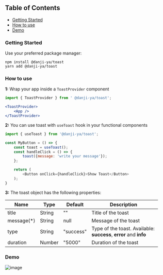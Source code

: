 Table of Contents
--
- [Getting Started](#getting-started)
- [How to use](#how-to-use)
- [Demo](#demo)

### Getting Started
Use your preferred package manager:
```
npm install @danji-ya/toast
yarn add @danji-ya/toast
```
### How to use

**1:** Wrap your app inside a `ToastProvider` component
```jsx
import { ToastProvider } from ' @danji-ya/toast';

<ToastProvider>
    <App />
</ToastProvider>
```


**2:** You can use toast with `useToast` hook in your functional components

```javascript
import { useToast } from '@danji-ya/toast';

const MyButton = () => {
    const toast = useToast();
    const handleClick = () => {
        toast({message: 'write your message'});
    };

    return (
        <Button onClick={handleClick}>Show Toast</Button>
    );
}
```


**3:**  The toast object has the following properties:

| Name         | Type            | Default   | Description                                                                                                                                                               |
|------------  |---------------  |---------  |-------------------------------------------------------------------------------------------------------------------------------------------------------------------------  |
| title        | String          | ""      | Title of the toast                                                                                                                                                 |
| message(*)      | String          | null      | Message of the toast                                                                                                                                              |
| type        | String          | "success"      | Type of the toast. Available: **success**, **error** and **info**                                                                                    |
| duration     | Number          | "5000"        | Duration of the toast  |

### Demo
![image](https://user-images.githubusercontent.com/53927959/210123603-ada050c1-e801-498c-8cc4-6b77362ec73f.png)

